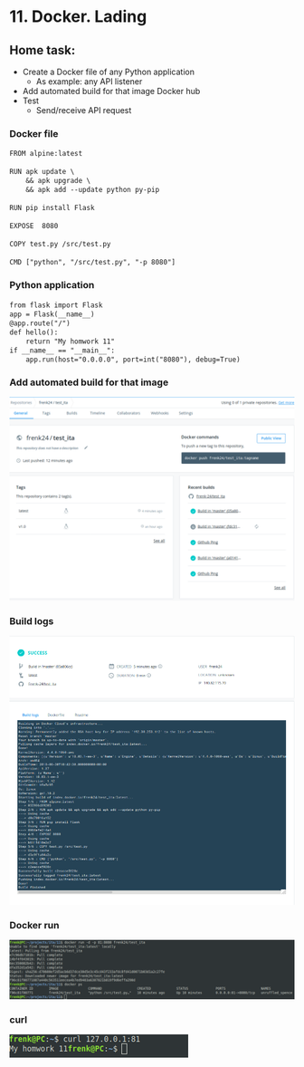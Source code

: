 # 11. Docker. Lading

## Home task: 
 - Create a Docker file of any Python application
   - As example: any API listener
 - Add automated build for that image Docker hub
 - Test
   - Send/receive API request

### Docker file

```
FROM alpine:latest

RUN apk update \
    && apk upgrade \
    && apk add --update python py-pip

RUN pip install Flask

EXPOSE  8080

COPY test.py /src/test.py

CMD ["python", "/src/test.py", "-p 8080"]
```
### Python application

```
from flask import Flask
app = Flask(__name__)
@app.route("/")
def hello():
    return "My homwork 11"
if __name__ == "__main__":
    app.run(host="0.0.0.0", port=int("8080"), debug=True)
```

### Add automated build for that image

![](./Screens/screen_01.png)

### Build logs

![](./Screens/screen_02.png)

### Docker run

![](./Screens/screen_03.png)

### curl

![](./Screens/screen_04.png)